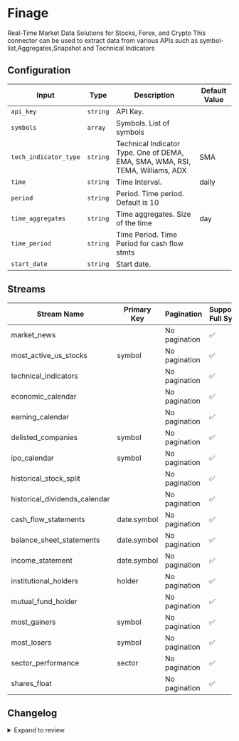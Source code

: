 # Finage
Real-Time Market Data Solutions for Stocks, Forex, and Crypto
This connector can be used to extract data from various APIs such as symbol-list,Aggregates,Snapshot and Technical Indicators

## Configuration

| Input | Type | Description | Default Value |
|-------|------|-------------|---------------|
| `api_key` | `string` | API Key.  |  |
| `symbols` | `array` | Symbols. List of symbols  |  |
| `tech_indicator_type` | `string` | Technical Indicator Type. One of DEMA, EMA, SMA, WMA, RSI, TEMA, Williams, ADX  | SMA |
| `time` | `string` | Time Interval.  | daily |
| `period` | `string` | Period. Time period. Default is 10 |  |
| `time_aggregates` | `string` | Time aggregates. Size of the time | day |
| `time_period` | `string` | Time Period. Time Period for cash flow stmts |  |
| `start_date` | `string` | Start date.  |  |

## Streams
| Stream Name | Primary Key | Pagination | Supports Full Sync | Supports Incremental |
|-------------|-------------|------------|---------------------|----------------------|
| market_news |  | No pagination | ✅ |  ❌  |
| most_active_us_stocks | symbol | No pagination | ✅ |  ❌  |
| technical_indicators |  | No pagination | ✅ |  ❌  |
| economic_calendar |  | No pagination | ✅ |  ✅  |
| earning_calendar |  | No pagination | ✅ |  ❌  |
| delisted_companies | symbol | No pagination | ✅ |  ❌  |
| ipo_calendar | symbol | No pagination | ✅ |  ✅  |
| historical_stock_split  |  | No pagination | ✅ |  ❌  |
| historical_dividends_calendar |  | No pagination | ✅ |  ❌  |
| cash_flow_statements | date.symbol | No pagination | ✅ |  ❌  |
| balance_sheet_statements | date.symbol | No pagination | ✅ |  ❌  |
| income_statement | date.symbol | No pagination | ✅ |  ❌  |
| institutional_holders | holder | No pagination | ✅ |  ❌  |
| mutual_fund_holder |  | No pagination | ✅ |  ❌  |
| most_gainers | symbol | No pagination | ✅ |  ❌  |
| most_losers | symbol | No pagination | ✅ |  ❌  |
| sector_performance | sector | No pagination | ✅ |  ❌  |
| shares_float |  | No pagination | ✅ |  ❌  |

## Changelog

<details>
  <summary>Expand to review</summary>

| Version          | Date              | Pull Request | Subject        |
|------------------|-------------------|--------------|----------------|
| 0.0.33 | 2025-09-24 | [65820](https://github.com/airbytehq/airbyte/pull/65820) | Update dependencies |
| 0.0.32 | 2025-08-23 | [65239](https://github.com/airbytehq/airbyte/pull/65239) | Update dependencies |
| 0.0.31 | 2025-08-09 | [64756](https://github.com/airbytehq/airbyte/pull/64756) | Update dependencies |
| 0.0.30 | 2025-08-02 | [64354](https://github.com/airbytehq/airbyte/pull/64354) | Update dependencies |
| 0.0.29 | 2025-07-26 | [63988](https://github.com/airbytehq/airbyte/pull/63988) | Update dependencies |
| 0.0.28 | 2025-07-19 | [63602](https://github.com/airbytehq/airbyte/pull/63602) | Update dependencies |
| 0.0.27 | 2025-07-12 | [62973](https://github.com/airbytehq/airbyte/pull/62973) | Update dependencies |
| 0.0.26 | 2025-07-05 | [62767](https://github.com/airbytehq/airbyte/pull/62767) | Update dependencies |
| 0.0.25 | 2025-06-28 | [62375](https://github.com/airbytehq/airbyte/pull/62375) | Update dependencies |
| 0.0.24 | 2025-06-22 | [61991](https://github.com/airbytehq/airbyte/pull/61991) | Update dependencies |
| 0.0.23 | 2025-06-14 | [61229](https://github.com/airbytehq/airbyte/pull/61229) | Update dependencies |
| 0.0.22 | 2025-05-24 | [59963](https://github.com/airbytehq/airbyte/pull/59963) | Update dependencies |
| 0.0.21 | 2025-05-03 | [59397](https://github.com/airbytehq/airbyte/pull/59397) | Update dependencies |
| 0.0.20 | 2025-04-26 | [58878](https://github.com/airbytehq/airbyte/pull/58878) | Update dependencies |
| 0.0.19 | 2025-04-19 | [58306](https://github.com/airbytehq/airbyte/pull/58306) | Update dependencies |
| 0.0.18 | 2025-04-12 | [57805](https://github.com/airbytehq/airbyte/pull/57805) | Update dependencies |
| 0.0.17 | 2025-04-05 | [57209](https://github.com/airbytehq/airbyte/pull/57209) | Update dependencies |
| 0.0.16 | 2025-03-29 | [56488](https://github.com/airbytehq/airbyte/pull/56488) | Update dependencies |
| 0.0.15 | 2025-03-22 | [55981](https://github.com/airbytehq/airbyte/pull/55981) | Update dependencies |
| 0.0.14 | 2025-03-08 | [55327](https://github.com/airbytehq/airbyte/pull/55327) | Update dependencies |
| 0.0.13 | 2025-03-01 | [54914](https://github.com/airbytehq/airbyte/pull/54914) | Update dependencies |
| 0.0.12 | 2025-02-22 | [54384](https://github.com/airbytehq/airbyte/pull/54384) | Update dependencies |
| 0.0.11 | 2025-02-15 | [53707](https://github.com/airbytehq/airbyte/pull/53707) | Update dependencies |
| 0.0.10 | 2025-02-08 | [53343](https://github.com/airbytehq/airbyte/pull/53343) | Update dependencies |
| 0.0.9 | 2025-02-01 | [52801](https://github.com/airbytehq/airbyte/pull/52801) | Update dependencies |
| 0.0.8 | 2025-01-25 | [52345](https://github.com/airbytehq/airbyte/pull/52345) | Update dependencies |
| 0.0.7 | 2025-01-18 | [51652](https://github.com/airbytehq/airbyte/pull/51652) | Update dependencies |
| 0.0.6 | 2025-01-11 | [51134](https://github.com/airbytehq/airbyte/pull/51134) | Update dependencies |
| 0.0.5 | 2024-12-28 | [50566](https://github.com/airbytehq/airbyte/pull/50566) | Update dependencies |
| 0.0.4 | 2024-12-21 | [50058](https://github.com/airbytehq/airbyte/pull/50058) | Update dependencies |
| 0.0.3 | 2024-12-14 | [49496](https://github.com/airbytehq/airbyte/pull/49496) | Update dependencies |
| 0.0.2 | 2024-12-12 | [49202](https://github.com/airbytehq/airbyte/pull/49202) | Update dependencies |
| 0.0.1 | 2024-11-11 | | Initial release by [@marcosmarxm](https://github.com/marcosmarxm) via Connector Builder |

</details>
